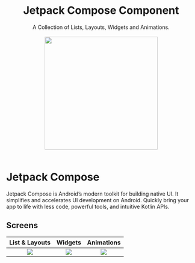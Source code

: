 <h1 align="center">Jetpack Compose Component</h1>

<div align="center">
  A Collection of Lists, Layouts, Widgets and Animations.
</div>
<br />
<div align="center">
 <img src = "https://developer.android.com/static/codelabs/jetpack-compose-animation/img/5bb2e531a22c7de0.png" width = "300px"/>
</div>

<br />



# Jetpack Compose
Jetpack Compose is Android’s modern toolkit for building native UI. It simplifies and accelerates UI development on Android. Quickly bring your app to life with less code, powerful tools, and intuitive Kotlin APIs.


## Screens
List & Layouts             |  Widgets                   | Animations 
:-------------------------:|:-------------------------: | :-------------------------: 
![](https://media.giphy.com/media/fWXSafnDn30rWyakxb/giphy-downsized-large.gif)  |  ![](https://media.giphy.com/media/vhzMLgFShbudaGbx7C/giphy.gif) | ![](https://media.giphy.com/media/wgFKR63W6G4rRAgrL6/giphy.gif)





